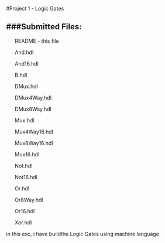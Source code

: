 #Project 1 - Logic Gates


###Submitted Files:
------------------
<ul>README - this file</ul>
<ul>And.hdl</ul>
<ul>And16.hdl</ul>
<ul>B.hdl</ul>
<ul>DMux.hdl</ul>
<ul>DMux4Way.hdl</ul>
<ul>DMux8Way.hdl</ul>
<ul>Mux.hdl</ul>
<ul>Mux4Way16.hdl</ul>
<ul>Mux8Way16.hdl</ul>
<ul>Mux16.hdl</ul>
<ul>Not.hdl</ul>
<ul>Not16.hdl</ul>
<ul>Or.hdl</ul>
<ul>Or8Way.hdl</ul>
<ul>Or16.hdl</ul>
<ul>Xor.hdl</ul>

<p>
in this exc, i have buildthe Logic Gates using machine language
